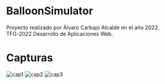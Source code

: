 # BalloonSimulator

Proyecto realizado por Álvaro Carbajo Alcalde en el año 2022.<br>
TFG-2022 Desarrollo de Aplicaciones Web.

# Capturas
![cap1](https://github.com/AlvaroCarbajoAlcalde/TFG-2022/blob/main/readme/screenshots/sc1.PNG)
![cap2](https://github.com/AlvaroCarbajoAlcalde/TFG-2022/blob/main/readme/screenshots/sc3.PNG)
![cap3](https://github.com/AlvaroCarbajoAlcalde/TFG-2022/blob/main/readme/screenshots/sc2.PNG)